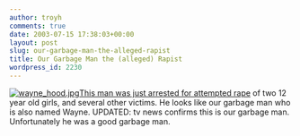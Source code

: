 ```yaml
---
author: troyh
comments: true
date: 2003-07-15 17:38:03+00:00
layout: post
slug: our-garbage-man-the-alleged-rapist
title: Our Garbage Man the (alleged) Rapist
wordpress_id: 2230
---
```


[![wayne_hood.jpg](http://www.troyandgay.com/archives/wayne_hood.jpg)This man was just arrested for attempted rape](http://www.komotv.com/stories/26031.htm) of two 12 year old girls, and several other victims.  He looks like our garbage man who is also named Wayne.  UPDATED: tv news confirms this is our garbage man.  Unfortunately he was a good garbage man.
